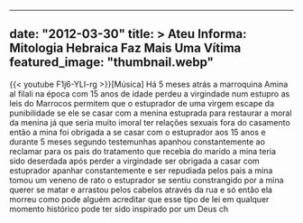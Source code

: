 
---
date: "2012-03-30"
title: > 
    Ateu Informa: Mitologia Hebraica Faz Mais Uma Vítima
featured_image: "thumbnail.webp"
---
{{< youtube F1j6-YLI-rg >}}[Música]
Há 5 meses atrás a marroquina Amina al
filali na época com 15 anos de idade
perdeu a virgindade num estupro as leis
do Marrocos permitem que o estuprador de
uma virgem escape da punibilidade se ele
se casar com a menina estuprada para
restaurar a moral da menina já que seria
muito imoral ter relações sexuais fora
do casamento então a mina foi obrigada a
se casar com o estuprador aos 15 anos e
durante 5 meses segundo testemunhas
apanhou constantemente ao reclamar para
os pais do tratamento que recebia do
marido a mina teria sido
deserdada após perder a virgindade ser
obrigada a casar com estuprador apanhar
constantemente e ser repudiada pelos
pais a mina tomou um veneno de rato o
estuprador se sentiu constrangido por a
mina querer se matar e arrastou pelos
cabelos através da rua e só então ela
morreu como pode alguém acreditar que
esse tipo de lei em qualquer momento
histórico pode ter sido inspirado por um
Deus ch
